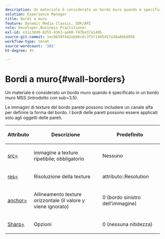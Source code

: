 ```yaml
---
description: Un materiale è considerato un bordo muro quando è specificato in un bordo muro MSS (introdotto con sub=3.5).
solution: Experience Manager
title: Bordi a muro
feature: Dynamic Media Classic, SDK/API
role: Developer,Business Practitioner
exl-id: e11c38d0-8255-4363-ae60-f47be37a1495
source-git-commit: 1ec8b59f442eb96c6c3f5f1405d57a38a86bd056
workflow-type: tm+mt
source-wordcount: '101'
ht-degree: 4%

---
```


# Bordi a muro{#wall-borders}

Un materiale è considerato un bordo muro quando è specificato in un bordo muro MSS (introdotto con sub=3.5).

Le immagini di texture del bordo parete possono includere un canale alfa per definire la forma del bordo. I bordi delle pareti possono essere applicati solo agli oggetti delle pareti.

<table id="table_906C5CC4CADF4024AA0E29544AF48080"> 
 <thead> 
  <tr> 
   <th colname="col1" class="entry"> <p>Attributo </p> </th> 
   <th colname="col2" class="entry"> <p>Descrizione </p> </th> 
   <th colname="col3" class="entry"> <p>Predefinito </p> </th> 
  </tr> 
 </thead>
 <tbody> 
  <tr> 
   <td colname="col1"> <p> <a href="../../../../../../ir-api/http-protocol/image-rendering-api-ref/c-ir-http-protocol-ref/c-ir-http-protocol-command-reference/r-ir-src.md#reference-62c98abad22149d68d405ed6aaff8272" type="reference" format="dita" scope="local"> <span class="codeph"> src=  </span> </a> </p> </td> 
   <td colname="col2"> <p>immagine a texture ripetibile; obbligatorio </p> </td> 
   <td colname="col3"> <p>Nessuno </p> </td> 
  </tr> 
  <tr> 
   <td colname="col1"> <p> <a href="../../../../../../ir-api/http-protocol/image-rendering-api-ref/c-ir-http-protocol-ref/c-ir-http-protocol-command-reference/r-ir-res.md#reference-0ad9de8887144c83a6db97b4994f7c04" type="reference" format="dita" scope="local"> <span class="codeph"> res=  </span> </a> </p> </td> 
   <td colname="col2"> <p>Risoluzione della texture </p> </td> 
   <td colname="col3"> <p> <span class="codeph"> attributo::Resolution  </span> </p> </td> 
  </tr> 
  <tr> 
   <td colname="col1"> <p> <a href="../../../../../../ir-api/http-protocol/image-rendering-api-ref/c-ir-http-protocol-ref/c-ir-http-protocol-command-reference/r-ir-http-anchor.md#reference-d53923d785c9442997dc7f2199524c26" type="reference" format="dita" scope="local"> <span class="codeph"> anchor=  </span> </a> </p> </td> 
   <td colname="col2"> <p>Allineamento texture orizzontale (il valore y viene ignorato) </p> </td> 
   <td colname="col3"> <p>0 (bordo sinistro dell'immagine) </p> </td> 
  </tr> 
  <tr> 
   <td colname="col1"> <p> <a href="../../../../../../ir-api/http-protocol/image-rendering-api-ref/c-ir-http-protocol-ref/c-ir-http-protocol-command-reference/r-ir-http-sharp.md#reference-acdd87f6b5de4e3a85e5d3c03022a35a" type="reference" format="dita" scope="local"> <span class="codeph"> Sharp=  </span> </a> </p> </td> 
   <td colname="col2"> <p>Opzioni </p> </td> 
   <td colname="col3"> <p>0 (nessuna nitidezza) </p> </td> 
  </tr> 
 </tbody> 
</table>
